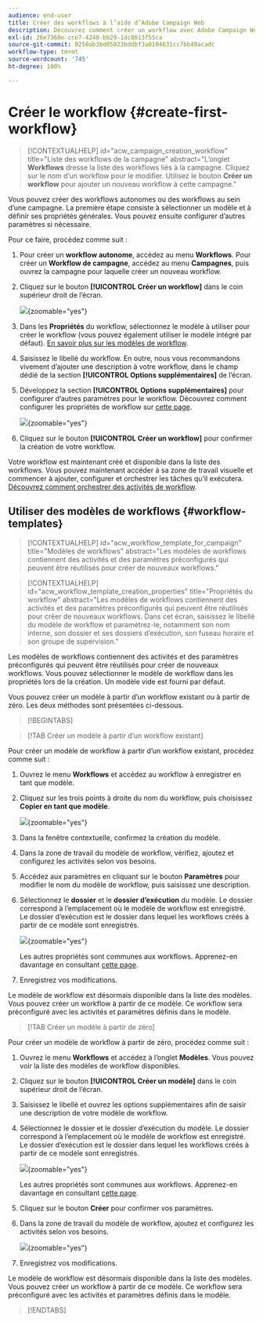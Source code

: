 ```yaml
---
audience: end-user
title: Créer des workflows à l’aide d’Adobe Campaign Web
description: Découvrez comment créer un workflow avec Adobe Campaign Web.
exl-id: 26e7360e-cce7-4240-bb29-1dc8613f55ca
source-git-commit: 0250ab3bd05023bddbf3a0104631cc7bb40acadc
workflow-type: tm+mt
source-wordcount: '745'
ht-degree: 100%

---
```



# Créer le workflow {#create-first-workflow}



>[!CONTEXTUALHELP]
>id="acw_campaign_creation_workflow"
>title="Liste des workflows de la campagne"
>abstract="L’onglet **Workflows** dresse la liste des workflows liés à la campagne. Cliquez sur le nom d’un workflow pour le modifier. Utilisez le bouton **Créer un workflow** pour ajouter un nouveau workflow à cette campagne."

Vous pouvez créer des workflows autonomes ou des workflows au sein d’une campagne. La première étape consiste à sélectionner un modèle et à définir ses propriétés générales. Vous pouvez ensuite configurer d’autres paramètres si nécessaire.

Pour ce faire, procédez comme suit :

1. Pour créer un **workflow autonome**, accédez au menu **Workflows**. Pour créer un **Workflow de campagne**, accédez au menu **Campagnes**, puis ouvrez la campagne pour laquelle créer un nouveau workflow.

1. Cliquez sur le bouton **[!UICONTROL Créer un workflow]** dans le coin supérieur droit de l’écran.

   ![](assets/workflow-create.png){zoomable=&quot;yes&quot;}

1. Dans les **Propriétés** du workflow, sélectionnez le modèle à utiliser pour créer le workflow (vous pouvez également utiliser le modèle intégré par défaut). [En savoir plus sur les modèles de workflow](#workflow-templates).

1. Saisissez le libellé du workflow. En outre, nous vous recommandons vivement d’ajouter une description à votre workflow, dans le champ dédié de la section **[!UICONTROL Options supplémentaires]** de l’écran.

1. Développez la section **[!UICONTROL Options supplémentaires]** pour configurer d’autres paramètres pour le workflow. Découvrez comment configurer les propriétés de workflow sur [cette page](workflow-settings.md#properties).

   ![](assets/workflow-additional-options.png){zoomable=&quot;yes&quot;}

1. Cliquez sur le bouton **[!UICONTROL Créer un workflow]** pour confirmer la création de votre workflow.

Votre workflow est maintenant créé et disponible dans la liste des workflows. Vous pouvez maintenant accéder à sa zone de travail visuelle et commencer à ajouter, configurer et orchestrer les tâches qu’il exécutera. [Découvrez comment orchestrer des activités de workflow](orchestrate-activities.md).

## Utiliser des modèles de workflows {#workflow-templates}

>[!CONTEXTUALHELP]
>id="acw_workflow_template_for_campaign"
>title="Modèles de workflows"
>abstract="Les modèles de workflows contiennent des activités et des paramètres préconfigurés qui peuvent être réutilisés pour créer de nouveaux workflows."

>[!CONTEXTUALHELP]
>id="acw_workflow_template_creation_properties"
>title="Propriétés du workflow"
>abstract="Les modèles de workflows contiennent des activités et des paramètres préconfigurés qui peuvent être réutilisés pour créer de nouveaux workflows. Dans cet écran, saisissez le libellé du modèle de workflow et paramétrez-le, notamment son nom interne, son dossier et ses dossiers d’exécution, son fuseau horaire et son groupe de supervision."

Les modèles de workflows contiennent des activités et des paramètres préconfigurés qui peuvent être réutilisés pour créer de nouveaux workflows. Vous pouvez sélectionner le modèle de workflow dans les propriétés lors de la création. Un modèle vide est fourni par défaut.

Vous pouvez créer un modèle à partir d’un workflow existant ou à partir de zéro. Les deux méthodes sont présentées ci-dessous.

>[!BEGINTABS]

>[!TAB Créer un modèle à partir d’un workflow existant]

Pour créer un modèle de workflow à partir d’un workflow existant, procédez comme suit :

1. Ouvrez le menu **Workflows** et accédez au workflow à enregistrer en tant que modèle.
1. Cliquez sur les trois points à droite du nom du workflow, puis choisissez **Copier en tant que modèle**.

   ![](assets/wf-copy-as-template.png){zoomable=&quot;yes&quot;}

1. Dans la fenêtre contextuelle, confirmez la création du modèle.
1. Dans la zone de travail du modèle de workflow, vérifiez, ajoutez et configurez les activités selon vos besoins.
1. Accédez aux paramètres en cliquant sur le bouton **Paramètres** pour modifier le nom du modèle de workflow, puis saisissez une description.
1. Sélectionnez le **dossier** et le **dossier d’exécution** du modèle. Le dossier correspond à l’emplacement où le modèle de workflow est enregistré. Le dossier d’exécution est le dossier dans lequel les workflows créés à partir de ce modèle sont enregistrés.

   ![](assets/wf-settings-template.png){zoomable=&quot;yes&quot;}

   Les autres propriétés sont communes aux workflows. Apprenez-en davantage en consultant [cette page](workflow-settings.md#properties).

1. Enregistrez vos modifications.

Le modèle de workflow est désormais disponible dans la liste des modèles. Vous pouvez créer un workflow à partir de ce modèle. Ce workflow sera préconfiguré avec les activités et paramètres définis dans le modèle.


>[!TAB Créer un modèle à partir de zéro]


Pour créer un modèle de workflow à partir de zéro, procédez comme suit :

1. Ouvrez le menu **Workflows** et accédez à l’onglet **Modèles**. Vous pouvez voir la liste des modèles de workflow disponibles.
1. Cliquez sur le bouton **[!UICONTROL Créer un modèle]** dans le coin supérieur droit de l’écran.
1. Saisissez le libellé et ouvrez les options supplémentaires afin de saisir une description de votre modèle de workflow.
1. Sélectionnez le dossier et le dossier d’exécution du modèle. Le dossier correspond à l’emplacement où le modèle de workflow est enregistré. Le dossier d’exécution est le dossier dans lequel les workflows créés à partir de ce modèle sont enregistrés.

   ![](assets/new-wf-template.png){zoomable=&quot;yes&quot;}

   Les autres propriétés sont communes aux workflows. Apprenez-en davantage en consultant [cette page](workflow-settings.md#properties).

1. Cliquez sur le bouton **Créer** pour confirmer vos paramètres.
1. Dans la zone de travail du modèle de workflow, ajoutez et configurez les activités selon vos besoins.

   ![](assets/wf-template-activities.png){zoomable=&quot;yes&quot;}

1. Enregistrez vos modifications.

Le modèle de workflow est désormais disponible dans la liste des modèles. Vous pouvez créer un workflow à partir de ce modèle. Ce workflow sera préconfiguré avec les activités et paramètres définis dans le modèle.

>[!ENDTABS]

